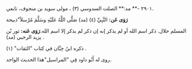 ٢٩٠١ -** مد:** الصلت السدوسي (٣) ، مولى سويد بن منجوف، تابعي.

**رَوَى عَن:** النَّبِيِّ (٤) (مد) صَلَّى اللَّهُ عَلَيْهِ وسَلَّمَ مُرْسلاً"ذبيحة

المسلم حلال. ذكر اسم الله أو لم يذكر إنه إن ذكر لم يذكر إلا اسم الله.**رَوَى عَنه:** ثور بْن يزيد الرحبي (مد) .

ذكره ابنُ حِبَّان في كتاب "الثقات" (١) .

روى له أَبُو داود فِي "المراسيل"هذا الحديث الواحد.